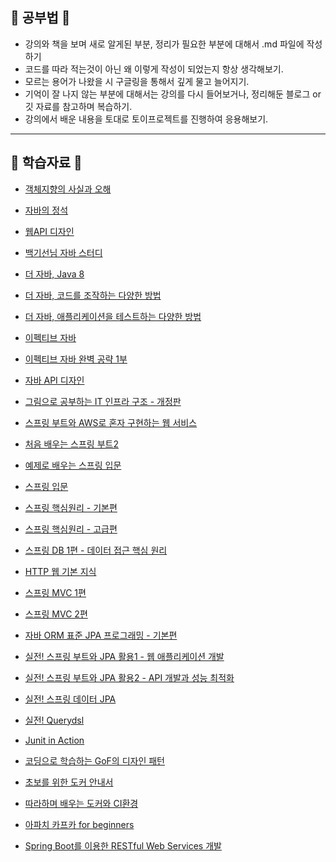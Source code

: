 ## 🏫 공부법 🏫

- 강의와 책을 보며 새로 알게된 부분, 정리가 필요한 부분에 대해서 .md 파일에 작성하기
- 코드를 따라 적는것이 아닌 왜 이렇게 작성이 되었는지 항상 생각해보기.
- 모르는 용어가 나왔을 시 구글링을 통해서 깊게 물고 늘어지기.
- 기억이 잘 나지 않는 부분에 대해서는 강의를 다시 들어보거나, 정리해둔 블로그 or 깃 자료를 참고하며 복습하기.
- 강의에서 배운 내용을 토대로 토이프로젝트를 진행하여 응용해보기.



---

## 📗 학습자료 📗 

- [객체지향의 사실과 오해](https://search.shopping.naver.com/search/all?where=all&frm=NVSCTAB&query=%EA%B0%9D%EC%B2%B4%EC%A7%80%ED%96%A5%EC%9D%98+%EC%82%AC%EC%8B%A4%EA%B3%BC+%EC%98%A4%ED%95%B4)

- [자바의 정석](https://search.shopping.naver.com/search/all?query=%EC%9E%90%EB%B0%94%EC%9D%98%20%EC%A0%95%EC%84%9D&frm=NVSHATC&prevQuery=%EA%B0%9D%EC%B2%B4%EC%A7%80%ED%96%A5%EC%9D%98%20%EC%82%AC%EC%8B%A4%EA%B3%BC%20%EC%98%A4%ED%95%B4)

- [웹API 디자인](https://book.naver.com/bookdb/book_detail.nhn?bid=16892506)

- [백기선님 자바 스터디](https://github.com/whiteship/live-study)

- [더 자바, Java 8](https://www.inflearn.com/course/the-java-java8)

- [더 자바, 코드를 조작하는 다양한 방법](https://www.inflearn.com/course/the-java-code-manipulation)

- [더 자바, 애플리케이션을 테스트하는 다양한 방법](https://www.inflearn.com/course/the-java-application-test)

- [이펙티브 자바](https://book.naver.com/bookdb/book_detail.nhn?bid=14097515)

- [이펙티브 자바 완벽 공략 1부](https://www.inflearn.com/course/%EC%9D%B4%ED%8E%99%ED%8B%B0%EB%B8%8C-%EC%9E%90%EB%B0%94-1)

- [자바 API 디자인](http://www.yes24.com/Product/Goods/17713587)

- [그림으로 공부하는 IT 인프라 구조 - 개정판](https://search.shopping.naver.com/search/all?query=%EA%B7%B8%EB%A6%BC%EC%9C%BC%EB%A1%9C%20%EA%B3%B5%EB%B6%80%ED%95%98%EB%8A%94%20IT%20%EC%9D%B8%ED%94%84%EB%9D%BC&frm=NVSHATC&prevQuery=%EA%B7%B8%EB%A6%BC%EC%9C%BC%EB%A1%9C%20%EA%B3%B5%EB%B6%80%ED%95%98%EB%8A%94)

- [스프링 부트와 AWS로 혼자 구현하는 웹 서비스](https://book.naver.com/bookdb/book_detail.nhn?bid=15871738)

- [처음 배우는 스프링 부트2](https://book.naver.com/bookdb/book_detail.nhn?bid=14031681)

- [예제로 배우는 스프링 입문](https://www.inflearn.com/course/spring_revised_edition)

- [스프링 입문](https://www.inflearn.com/course/%EC%8A%A4%ED%94%84%EB%A7%81-%EC%9E%85%EB%AC%B8-%EC%8A%A4%ED%94%84%EB%A7%81%EB%B6%80%ED%8A%B8)

- [스프링 핵심원리 - 기본편](https://www.inflearn.com/course/%EC%8A%A4%ED%94%84%EB%A7%81-%ED%95%B5%EC%8B%AC-%EC%9B%90%EB%A6%AC-%EA%B8%B0%EB%B3%B8%ED%8E%B8)

- [스프링 핵심원리 - 고급편](https://www.inflearn.com/course/%EC%8A%A4%ED%94%84%EB%A7%81-%ED%95%B5%EC%8B%AC-%EC%9B%90%EB%A6%AC-%EA%B3%A0%EA%B8%89%ED%8E%B8)

- [스프링 DB 1편 - 데이터 접근 핵심 원리](https://www.inflearn.com/course/%EC%8A%A4%ED%94%84%EB%A7%81-db-1)

- [HTTP 웹 기본 지식](https://www.inflearn.com/course/http-%EC%9B%B9-%EB%84%A4%ED%8A%B8%EC%9B%8C%ED%81%AC)

- [스프링 MVC 1편](https://www.inflearn.com/course/%EC%8A%A4%ED%94%84%EB%A7%81-mvc-1#)

- [스프링 MVC 2편](https://www.inflearn.com/course/%EC%8A%A4%ED%94%84%EB%A7%81-mvc-2)

- [자바 ORM 표준 JPA 프로그래밍 - 기본편](https://www.inflearn.com/course/ORM-JPA-Basic)

- [실전! 스프링 부트와 JPA 활용1 - 웹 애플리케이션 개발](https://www.inflearn.com/course/%EC%8A%A4%ED%94%84%EB%A7%81%EB%B6%80%ED%8A%B8-JPA-%ED%99%9C%EC%9A%A9-1)

- [실전! 스프링 부트와 JPA 활용2 - API 개발과 성능 최적화](https://www.inflearn.com/course/%EC%8A%A4%ED%94%84%EB%A7%81%EB%B6%80%ED%8A%B8-JPA-API%EA%B0%9C%EB%B0%9C-%EC%84%B1%EB%8A%A5%EC%B5%9C%EC%A0%81%ED%99%94)

- [실전! 스프링 데이터 JPA](https://www.inflearn.com/course/%EC%8A%A4%ED%94%84%EB%A7%81-%EB%8D%B0%EC%9D%B4%ED%84%B0-JPA-%EC%8B%A4%EC%A0%84)

- [실전! Querydsl](https://www.inflearn.com/course/Querydsl-%EC%8B%A4%EC%A0%84)

- [Junit in Action](https://book.naver.com/bookdb/book_detail.nhn?bid=6673461)

- [코딩으로 학습하는 GoF의 디자인 패턴](https://www.inflearn.com/course/%EB%94%94%EC%9E%90%EC%9D%B8-%ED%8C%A8%ED%84%B4)

- [초보를 위한 도커 안내서](https://www.inflearn.com/course/%EB%8F%84%EC%BB%A4-%EC%9E%85%EB%AC%B8/dashboard)

- [따라하며 배우는 도커와 CI환경](https://www.inflearn.com/course/%EB%94%B0%EB%9D%BC%ED%95%98%EB%A9%B0-%EB%B0%B0%EC%9A%B0%EB%8A%94-%EB%8F%84%EC%BB%A4-ci)

- [아파치 카프카 for beginners](https://www.inflearn.com/course/%EC%95%84%ED%8C%8C%EC%B9%98-%EC%B9%B4%ED%94%84%EC%B9%B4-%EC%9E%85%EB%AC%B8)

- [Spring Boot를 이용한 RESTful Web Services 개발](https://www.inflearn.com/course/spring-boot-restful-web-services)

